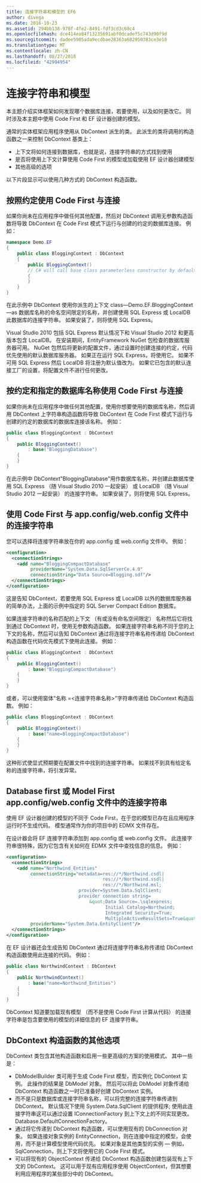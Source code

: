 ```yaml
---
title: 连接字符串和模型的 EF6
author: divega
ms.date: 2016-10-23
ms.assetid: 294bb138-978f-4fe2-8491-fdf3cd3c60c4
ms.openlocfilehash: dce414ea84f13235691abf0dcadef5c743d90f9d
ms.sourcegitcommit: dadee5905ada9ecdbae28363a682950383ce3e10
ms.translationtype: MT
ms.contentlocale: zh-CN
ms.lasthandoff: 08/27/2018
ms.locfileid: "42994954"
---
```

# <a name="connection-strings-and-models"></a>连接字符串和模型
本主题介绍实体框架如何发现哪个数据库连接，若要使用，以及如何更改它。 同时涉及本主题中使用 Code First 和 EF 设计器创建的模型。  

通常的实体框架应用程序使用从 DbContext 派生的类。 此派生的类将调用的构造函数之一来控制 DbContext 基类上：  

- 上下文将如何连接到数据库，也就是说，连接字符串的方式找到使用  
- 是否将使用上下文计算使用 Code First 的模型或加载使用 EF 设计器创建模型  
- 其他高级的选项  

以下片段显示可以使用几种方式的 DbContext 构造函数。  

## <a name="use-code-first-with-connection-by-convention"></a>按照约定使用 Code First 与连接  

如果你尚未在应用程序中做任何其他配置，然后对 DbContext 调用无参数构造函数将导致 DbContext 在 Code First 模式下运行与创建的约定的数据库连接。 例如：  

``` csharp  
namespace Demo.EF
{
    public class BloggingContext : DbContext
    {
        public BloggingContext()
        // C# will call base class parameterless constructor by default
        {
        }
    }
}
```  

在此示例中 DbContext 使用你派生的上下文 class—Demo.EF.BloggingContext—as 数据库名称的命名空间限定的名称，并创建使用 SQL Express 或 LocalDB 此数据库的连接字符串。 如果安装了，则将使用 SQL Express。  

Visual Studio 2010 包括 SQL Express 默认情况下和 Visual Studio 2012 和更高版本包含 LocalDB。 在安装期间，EntityFramework NuGet 包检查的数据库服务器可用。 NuGet 包然后将更新的配置文件，通过设置时创建连接的约定，代码优先使用的默认数据库服务器。 如果正在运行 SQL Express，将使用它。 如果不可用 SQL Express 然后 LocalDB 将注册为默认值改为。 如果它已包含的默认连接工厂的设置，将配置文件不进行任何更改。  

## <a name="use-code-first-with-connection-by-convention-and-specified-database-name"></a>按约定和指定的数据库名称使用 Code First 与连接  

如果你尚未在应用程序中做任何其他配置，使用你想要使用的数据库名称，然后调用 DbContext 上字符串构造函数将导致 DbContext 在 Code First 模式下运行与创建的约定的数据库的数据库连接该名称。 例如：  

``` csharp  
public class BloggingContext : DbContext
{
    public BloggingContext()
        : base("BloggingDatabase")
    {
    }
}
```  

在此示例中 DbContext"BloggingDatabase"用作数据库名称，并创建此数据库使用 SQL Express （随 Visual Studio 2010 一起安装） 或 LocalDB （随 Visual Studio 2012 一起安装） 的连接字符串。 如果安装了，则将使用 SQL Express。  

## <a name="use-code-first-with-connection-string-in-appconfigwebconfig-file"></a>使用 Code First 与 app.config/web.config 文件中的连接字符串  

您可以选择将连接字符串放在你的 app.config 或 web.config 文件中。 例如：  

``` xml  
<configuration>
  <connectionStrings>
    <add name="BloggingCompactDatabase"
         providerName="System.Data.SqlServerCe.4.0"
         connectionString="Data Source=Blogging.sdf"/>
  </connectionStrings>
</configuration>
```  

这是告知 DbContext，若要使用 SQL Express 或 LocalDB 以外的数据库服务器的简单办法，上面的示例中指定的 SQL Server Compact Edition 数据库。  

如果连接字符串的名称匹配的上下文 （有或没有命名空间限定） 名称然后它将找到通过 DbContext 时，使用无参数构造函数。 如果连接字符串名称不同于您的上下文的名称，然后可以告知 DbContext 通过将连接字符串名称传递给 DbContext 构造函数在代码优先模式下使用此连接。 例如：  

``` csharp  
public class BloggingContext : DbContext
{
    public BloggingContext()
        : base("BloggingCompactDatabase")
    {
    }
}
```  

或者，可以使用窗体"名称 =\<连接字符串名称\>"字符串传递给 DbContext 构造函数。 例如：  

``` csharp  
public class BloggingContext : DbContext
{
    public BloggingContext()
        : base("name=BloggingCompactDatabase")
    {
    }
}
```  

这种形式使显式预期要在配置文件中找到的连接字符串。 如果找不到具有给定名称的连接字符串，将引发异常。  

## <a name="databasemodel-first-with-connection-string-in-appconfigwebconfig-file"></a>Database first 或 Model First app.config/web.config 文件中的连接字符串  

使用 EF 设计器创建的模型的不同于 Code First，在于您的模型已存在且应用程序运行时不生成代码。 模型通常作为你的项目中的 EDMX 文件存在。  

在设计器会将 EF 连接字符串添加到 app.config 或 web.config 文件。 此连接字符串很特殊，因为它包含有关如何在 EDMX 文件中查找信息的信息。 例如：  

``` xml  
<configuration>  
  <connectionStrings>  
    <add name="Northwind_Entities"  
         connectionString="metadata=res://*/Northwind.csdl|  
                                    res://*/Northwind.ssdl|  
                                    res://*/Northwind.msl;  
                           provider=System.Data.SqlClient;  
                           provider connection string=  
                               &quot;Data Source=.\sqlexpress;  
                                     Initial Catalog=Northwind;  
                                     Integrated Security=True;  
                                     MultipleActiveResultSets=True&quot;"  
         providerName="System.Data.EntityClient"/>  
  </connectionStrings>  
</configuration>
```  

在 EF 设计器还会生成告知 DbContext 通过将连接字符串名称传递给 DbContext 构造函数使用此连接的代码。 例如：  

``` csharp  
public class NorthwindContext : DbContext
{
    public NorthwindContext()
        : base("name=Northwind_Entities")
    {
    }
}
```  

DbContext 知道要加载现有模型 （而不是使用 Code First 计算从代码） 的连接字符串是包含要使用的模型的详细信息的 EF 连接字符串。  

## <a name="other-dbcontext-constructor-options"></a>DbContext 构造函数的其他选项  

DbContext 类包含其他构造函数和启用一些更高级的方案的使用模式。 其中一些是：  

- DbModelBuilder 类可用于生成 Code First 模型，而实例化 DbContext 实例。 此操作的结果是 DbModel 对象。 然后可以将此 DbModel 对象传递给 DbContext 构造函数之一时已准备好创建 DbContext 实例。  
- 而不是只是数据库或连接字符串名称，可以将完整的连接字符串传递到 DbContext。 默认情况下使用 System.Data.SqlClient 的提供程序; 使用此连接字符串这可以通过设置 IConnectionFactory 到上下文上的不同实现更改。Database.DefaultConnectionFactory。  
- 通过将它传递到 DbContext 构造函数，可以使用现有的 DbConnection 对象。 如果连接对象实例的 EntityConnection，则在连接中指定的模型，会使用，而不是计算模型使用代码优先。 如果对象是其他类型的实例 — 例如，SqlConnection，则上下文将使用它的 Code First 模式。  
- 可以将现有的 ObjectContext 传递给 DbContext 构造函数创建包装现有上下文的 DbContext。 这可以用于现有应用程序使用 ObjectContext，但其想要利用应用程序的某些部分中的 DbContext。  
